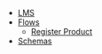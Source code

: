 * [LMS](/)
* [Flows](./flows/README.md)
  * [Register Product](./flows/register_product.md)
* [Schemas](./database_schemas/README.md)